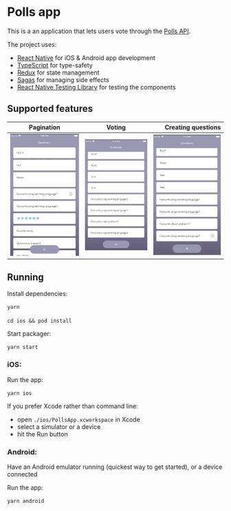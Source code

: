 # Polls app

This is a an application that lets users vote through the [Polls API](https://pollsapi.docs.apiary.io/).

The project uses:

- [React Native](https://facebook.github.io/react-native/docs/getting-started) for iOS & Android app development
- [TypeScript](https://www.typescriptlang.org/docs/home.html) for type-safety
- [Redux](https://redux.js.org/api/api-reference) for state management
- [Sagas](https://redux-saga.js.org/) for managing side effects
- [React Native Testing Library](https://callstack.github.io/react-native-testing-library/) for testing the components

## Supported features

| Pagination                         |           Voting           |             Creating questions |
| ---------------------------------- | :------------------------: | -----------------------------: |
| ![pagination](demo/pagination.gif) | ![voting](demo/voting.gif) | ![creating](demo/creating.gif) |

## Running

Install dependencies:

```
yarn

cd ios && pod install
```

Start packager:

```
yarn start
```

### iOS:

Run the app:

```
yarn ios
```

If you prefer Xcode rather than command line:

- open `./ios/PollsApp.xcworkspace` in Xcode
- select a simulator or a device
- hit the Run button

### Android:

Have an Android emulator running (quickest way to get started), or a device connected

Run the app:

```
yarn android
```
